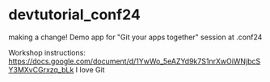 # devtutorial_conf24
making a change!
Demo app for "Git your apps together" session at .conf24

Workshop instructions: https://docs.google.com/document/d/1YwWo_5eAZYd9k7S1nrXwOiWNjbcSY3MXvCGrxzq_bLk
I love Git
